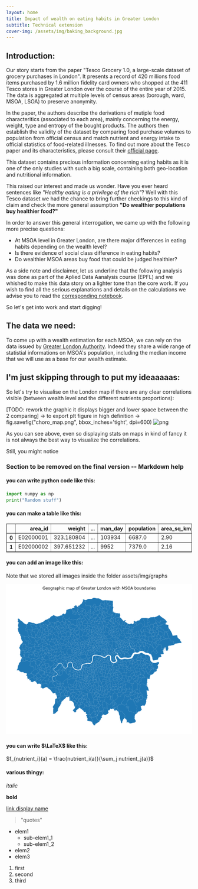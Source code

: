 ```yaml
---
layout: home
title: Impact of wealth on eating habits in Greater London
subtitle: Technical extension 
cover-img: /assets/img/baking_background.jpg
---
```



## Introduction:

Our story starts from the paper "Tesco Grocery 1.0, a large-scale dataset of grocery purchases in London". It presents a record of 420 millions food items purchased by 1.6 million fidelity card owners who shopped at the 411 Tesco stores in Greater London over the course of the entire year of 2015. The data is aggregated at multiple levels of census areas (borough, ward, MSOA, LSOA) to preserve anonymity.

In the paper, the authors describe the derivations of mutiple food characteritics (associated to each area), mainly concerning the energy, weight, type and entropy of the bought products. The authors then establish the validity of the dataset by comparing food purchase volumes to population from official census and match nutrient and energy intake to official statistics of food-related illnesses. To find out more about the Tesco paper and its characteristics, please consult their [official page](https://springernature.figshare.com/articles/Metadata_record_for_Tesco_Grocery_1_0_a_large-scale_dataset_of_grocery_purchases_in_London/11799765).

This dataset contains precious information concerning eating habits as it is one of the only studies with such a big scale, containing both geo-location and nutritional information.

This raised our interest and made us wonder. Have you ever heard sentences like _"Healthy eating is a privilege of the rich"_? Well with this Tesco dataset we had the chance to bring further checkings to this kind of claim and check the more general assumption **"Do wealthier populations buy healthier food?"**

In order to answer this general interrogation, we came up with the following more precise questions:
 - At MSOA level in Greater London, are there major differences in eating habits depending on the wealth level?
 - Is there evidence of social class difference in eating habits?
 - Do wealthier MSOA areas buy food that could be judged healthier?
 
As a side note and disclaimer, let us underline that the following analysis was done as part of the Aplied Data Aanalysis course (EPFL) and we whished to make this data story on a lighter tone than the core work. If you wish to find all the serious explanations and details on the calculations we advise you to read the [corresponding notebook](https://github.com/ChapatteMateo/ADACADABRA/blob/master/P4-technical_ext_work/extension.ipynb).
 
 So let's get into work and start digging!
 
## The data we need:
 
To come up with a wealth estimation for each MSOA, we can rely on the data issued by [Greater London Authority](https://data.london.gov.uk/dataset/msoa-atlas). Indeed they share a wide range of statistial informations on MSOA's population, including the median income that we will use as a base for our wealth estimate.




## I'm just skipping through to put my ideaaaaas:

So let's try to visualise on the London map if there are any clear correlations visible (between wealth level and the different nutrients proportions):

[TODO: rework the graphic it displays bigger and lower space between the 2 comparing] -> to export plt figure in high definition -> fig.savefig("choro_map.png", bbox_inches='tight', dpi=600) 
![png](/assets/img/graphs/choro_map_HD.png)

As you can see above, even so displaying stats on maps in kind of fancy it is not always the best way to visualize the correlations.

Still, you might notice 




### Section to be removed on the final version -- Markdown help

#### you can write python code like this:

```python
import numpy as np
print("Random stuff")
```

#### you can make a table like this:

<div>
<table border="1" class="dataframe">
  <thead>
    <tr style="text-align: right;">
      <th></th>
      <th>area_id</th>
      <th>weight</th>
      <th>...</th>
      <th>man_day</th>
      <th>population</th>
      <th>area_sq_km</th>
      <th>people_per_sq_km</th>
    </tr>
  </thead>
  <tbody>
    <tr>
      <th>0</th>
      <td>E02000001</td>
      <td>323.180804</td>
      <td>...</td>
      <td>103934</td>
      <td>6687.0</td>
      <td>2.90</td>
      <td>2305.862069</td>
    </tr>
    <tr>
      <th>1</th>
      <td>E02000002</td>
      <td>397.651232</td>
      <td>...</td>
      <td>9952</td>
      <td>7379.0</td>
      <td>2.16</td>
      <td>3416.203704</td>
    </tr>
  </tbody>
</table>
</div>


#### you can add an image like this:
Note that we stored all images inside the folder assets/img/graphs

![png](/assets/img/graphs/output_14_1.png)


#### you can write $\LaTeX$ like this:

$f_{nutrient_i}(a) = \frac{nutrient_i(a)}{\sum_j nutrient_j(a)}$

#### various thingy:

_italic_

**bold**

[link display name](https://real_link_url.ch)

> "quotes"

* elem1
	* sub-elem1_1
	* sub-elem1_2
* elem2
* elem3

1. first
2. second
3. third

